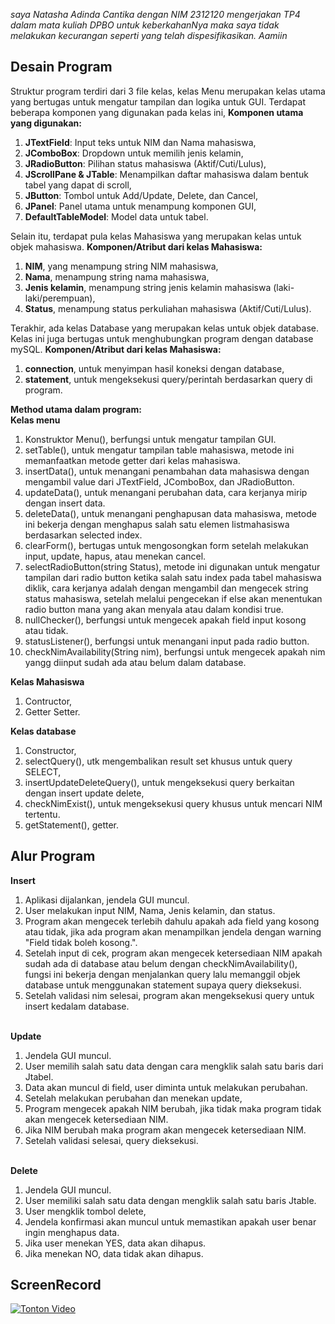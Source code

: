 _saya Natasha Adinda Cantika dengan NIM 2312120 mengerjakan TP4 dalam mata kuliah DPBO untuk keberkahanNya maka saya tidak melakukan kecurangan seperti yang telah dispesifikasikan. Aamiin_

## Desain Program
Struktur program terdiri dari 3 file kelas, kelas Menu merupakan kelas utama yang bertugas untuk mengatur tampilan dan logika untuk GUI. Terdapat beberapa komponen yang digunakan pada kelas ini,
**Komponen utama yang digunakan:**
1. **JTextField**: Input teks untuk NIM dan Nama mahasiswa,
2. **JComboBox**: Dropdown untuk memilih jenis kelamin,
3. **JRadioButton**: Pilihan status mahasiswa (Aktif/Cuti/Lulus),
4. **JScrollPane & JTable**: Menampilkan daftar mahasiswa dalam bentuk tabel yang dapat di scroll,
5. **JButton**: Tombol untuk Add/Update, Delete, dan Cancel,
6. **JPanel**: Panel utama untuk menampung komponen GUI,
7. **DefaultTableModel**: Model data untuk tabel.

Selain itu, terdapat pula kelas Mahasiswa yang merupakan kelas untuk objek mahasiswa.
**Komponen/Atribut dari kelas Mahasiswa:**
1. **NIM**, yang menampung string NIM mahasiswa,
2. **Nama**, menampung string nama mahasiswa,
3. **Jenis kelamin**, menampung string jenis kelamin mahasiswa (laki-laki/perempuan),
4. **Status**, menampung status perkuliahan mahasiswa (Aktif/Cuti/Lulus).

Terakhir, ada kelas Database yang merupakan kelas untuk objek database. Kelas ini juga bertugas untuk menghubungkan program dengan database mySQL.
**Komponen/Atribut dari kelas Mahasiswa:**
1. **connection**, untuk menyimpan hasil koneksi dengan database,
2. **statement**, untuk mengeksekusi query/perintah berdasarkan query di program.

**Method utama dalam program:**
<br>**Kelas menu**
1. Konstruktor Menu(), berfungsi untuk mengatur tampilan GUI.
2. setTable(), untuk mengatur tampilan table mahasiswa, metode ini memanfaatkan metode getter dari kelas mahasiswa.
3. insertData(), untuk menangani penambahan data mahasiswa dengan mengambil value dari JTextField, JComboBox, dan JRadioButton.
4. updateData(), untuk menangani perubahan data, cara kerjanya mirip dengan insert data.
5. deleteData(), untuk menangani penghapusan data mahasiswa, metode ini bekerja dengan menghapus salah satu elemen listmahasiswa berdasarkan selected index.
6. clearForm(), bertugas untuk mengosongkan form setelah melakukan input, update, hapus, atau menekan cancel.
7. selectRadioButton(string Status), metode ini digunakan untuk mengatur tampilan dari radio button ketika salah satu index pada tabel mahasiswa diklik, cara kerjanya adalah dengan mengambil dan mengecek string status mahasiswa, setelah melalui pengecekan if else akan menentukan radio button mana yang akan menyala atau dalam kondisi true.
8. nullChecker(), berfungsi untuk mengecek apakah field input kosong atau tidak.
9. statusListener(), berfungsi untuk menangani input pada radio button.
10. checkNimAvailability(String nim), berfungsi untuk mengecek apakah nim yangg diinput sudah ada atau belum dalam database.

**Kelas Mahasiswa**
1. Contructor,
2. Getter Setter.

**Kelas database**
1. Constructor,
2. selectQuery(), utk mengembalikan result set khusus untuk query SELECT,
3. insertUpdateDeleteQuery(), untuk mengeksekusi query berkaitan dengan insert update delete,
4. checkNimExist(), untuk mengeksekusi query khusus untuk mencari NIM tertentu.
5. getStatement(), getter.

## Alur Program
**Insert**
1. Aplikasi dijalankan, jendela GUI muncul.
2. User melakukan input NIM, Nama, Jenis kelamin, dan status.
3. Program akan mengecek terlebih dahulu apakah ada field yang kosong atau tidak, jika ada program akan menampilkan jendela dengan warning "Field tidak boleh kosong.".
4. Setelah input di cek, program akan mengecek ketersediaan NIM apakah sudah ada di database atau belum dengan checkNimAvailability(), fungsi ini bekerja dengan menjalankan query lalu memanggil objek database untuk menggunakan statement supaya query dieksekusi.
5. Setelah validasi nim selesai, program akan mengeksekusi query untuk insert kedalam database.

<br>**Update**
1. Jendela GUI muncul.
2. User memilih salah satu data dengan cara mengklik salah satu baris dari Jtabel.
3. Data akan muncul di field, user diminta untuk melakukan perubahan.
4. Setelah melakukan perubahan dan menekan update,
5. Program mengecek apakah NIM berubah, jika tidak maka program tidak akan mengecek ketersediaan NIM.
6. Jika NIM berubah maka program akan mengecek ketersediaan NIM.
7. Setelah validasi selesai, query dieksekusi.

<br>**Delete**
1. Jendela GUI muncul.
2. User memiliki salah satu data dengan mengklik salah satu baris Jtable.
3. User mengklik tombol delete,
4. Jendela konfirmasi akan muncul untuk memastikan apakah user benar ingin menghapus data.
5. Jika user menekan YES, data akan dihapus.
6. Jika menekan NO, data tidak akan dihapus.

## ScreenRecord
[![Tonton Video](https://img.youtube.com/vi/PfRNS75jqPA/hqdefault.jpg)](https://www.youtube.com/watch?v=PfRNS75jqPA)
